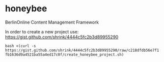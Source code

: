 honeybee
========

BerlinOnline Content Management Framework

In order to create a new project use:
https://gist.github.com/shrink/4444c5fc2b3d89955290

```bash <(curl -s https://gist.github.com/shrink/4444c5fc2b3d89955290/raw/c218dfdb56e7f1fb1636d9a4521ba55a4ed17c0f/create_honeybee_project.sh)```
